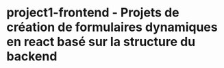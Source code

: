 ﻿# project1-frontend - Projets de création de formulaires dynamiques en react basé sur la structure du backend
